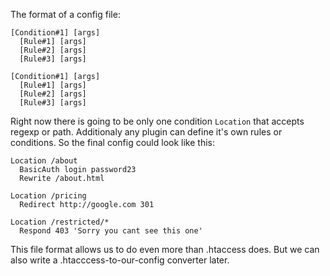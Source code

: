 The format of a config file:

```
[Condition#1] [args]
  [Rule#1] [args]
  [Rule#2] [args]
  [Rule#3] [args]

[Condition#1] [args]
  [Rule#1] [args]
  [Rule#2] [args]
  [Rule#3] [args]
```

Right now there is going to be only one condition `Location` that accepts regexp or path. Additionaly any plugin can define it's own rules or conditions.
So the final config could look like this:

```
Location /about
  BasicAuth login password23
  Rewrite /about.html

Location /pricing
  Redirect http://google.com 301

Location /restricted/*
  Respond 403 'Sorry you cant see this one'
```

This file format allows us to do even more than .htaccess does. But we can also write a
.htacccess-to-our-config converter later.
